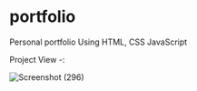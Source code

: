 # portfolio
Personal portfolio Using HTML, CSS JavaScript



Project View -:

![Screenshot (296)](https://user-images.githubusercontent.com/85220679/225095570-020833a8-291c-4051-8fc5-e10b18455c73.png)
